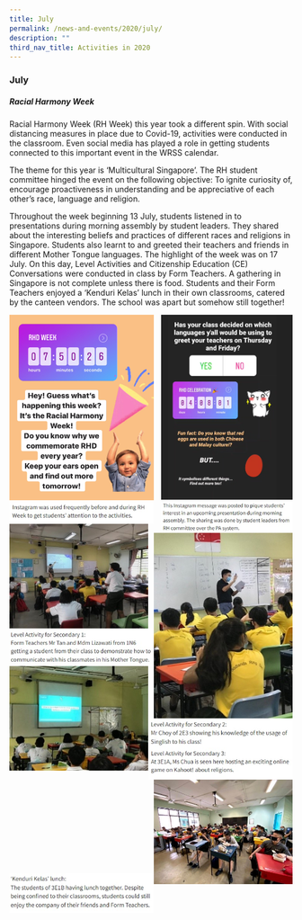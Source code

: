 ```yaml
---
title: July
permalink: /news-and-events/2020/july/
description: ""
third_nav_title: Activities in 2020
---
```

### **July**
##### **Racial Harmony Week**

Racial Harmony Week (RH Week) this year took a different spin. With social distancing measures in place due to Covid-19, activities were conducted in the classroom. Even social media has played a role in getting students connected to this important event in the WRSS calendar.

The theme for this year is ‘Multicultural Singapore’. The RH student committee hinged the event on the following objective: To ignite curiosity of, encourage proactiveness in understanding and be appreciative of each other’s race, language and religion.

Throughout the week beginning 13 July, students listened in to presentations during morning assembly by student leaders. They shared about the interesting beliefs and practices of different races and religions in Singapore. Students also learnt to and greeted their teachers and friends in different Mother Tongue languages. The highlight of the week was on 17 July. On this day, Level Activities and Citizenship Education (CE) Conversations were conducted in class by Form Teachers. A gathering in Singapore is not complete unless there is food. Students and their Form Teachers enjoyed a ‘Kenduri Kelas’ lunch in their own classrooms, catered by the canteen vendors. The school was apart but somehow still together!

<img src="/images/2020%20july%201.jpg"
     style="width:51%" align=left>
<img src="/images/2020%20july%202.jpg"
     style="width:46.5%" align=right>
		 
<img src="/images/2020%20july%20caption%201%20new.jpg"
     style="width:51%" align=left>
<img src="/images/2020%20july%20caption%202.jpg"
     style="width:46.5%" align=right>		 

<img src="/images/2020%20july%203.jpg"
     style="width:49%" align=left>
<img src="/images/2020%20july%205.jpg"
     style="width:49%" align=right>
<img src="/images/2020%20july%20caption%203.jpg"
     style="width:51%" align=left>		 
<img src="/images/2020%20july%204.jpg"
     style="width:49%" align=left>
<img src="/images/2020%20july%20caption%205.jpg"
     style="width:51%" align=right>

<br><br><br><br><br><br>
<br><br><br><br><br><br>
<br><br><br><br><br><br>
<br><br><br><br><br><br>
<br><br><br><br><br><br>
<br><br><br><br><br><br>
<br><br><br><br><br><br>

<img src="/images/2020%20july%20caption%204.jpg"
     style="width:51%" align=left>		 
<img src="/images/2020%20july%206.jpg"
     style="width:49%" align=right>		 
		 
<br><br><br><br><br>
<br><br><br><br><br>

<img src="/images/2020%20july%20caption%206.jpg"
     style="width:51%" align=right>